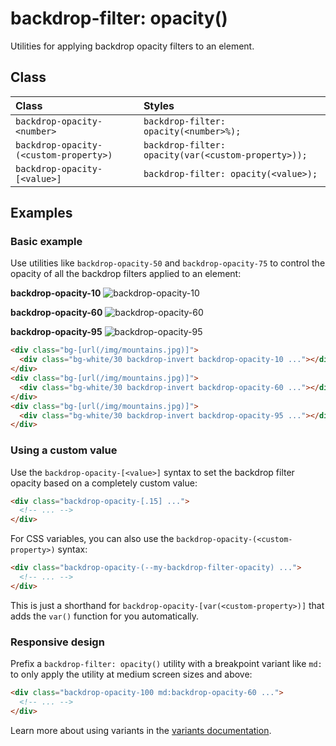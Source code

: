# backdrop-filter: opacity()

Utilities for applying backdrop opacity filters to an element.

## Class

| Class                       | Styles                                     |
| :-------------------------- | :----------------------------------------- |
| `backdrop-opacity-<number>` | `backdrop-filter: opacity(<number>%);`     |
| `backdrop-opacity-(<custom-property>)` | `backdrop-filter: opacity(var(<custom-property>));` |
| `backdrop-opacity-[<value>]` | `backdrop-filter: opacity(<value>);`      |

## Examples

### Basic example

Use utilities like `backdrop-opacity-50` and `backdrop-opacity-75` to control the opacity of all the backdrop filters applied to an element:

**backdrop-opacity-10**
![backdrop-opacity-10](https://images.unsplash.com/photo-1554629947-334ff61d85dc?ixid=MnwxMjA3fDB8MHxwaG90by1wYWdlfHx8fGVufDB8fHx8&ixlib=rb-1.2.1&auto=format&fit=crop&w=1000&h=1000&q=90)

**backdrop-opacity-60**
![backdrop-opacity-60](https://images.unsplash.com/photo-1554629947-334ff61d85dc?ixid=MnwxMjA3fDB8MHxwaG90by1wYWdlfHx8fGVufDB8fHx8&ixlib=rb-1.2.1&auto=format&fit=crop&w=1000&h=1000&q=90)

**backdrop-opacity-95**
![backdrop-opacity-95](https://images.unsplash.com/photo-1554629947-334ff61d85dc?ixid=MnwxMjA3fDB8MHxwaG90by1wYWdlfHx8fGVufDB8fHx8&ixlib=rb-1.2.1&auto=format&fit=crop&w=1000&h=1000&q=90)

```html
<div class="bg-[url(/img/mountains.jpg)]">
  <div class="bg-white/30 backdrop-invert backdrop-opacity-10 ..."></div>
</div>
<div class="bg-[url(/img/mountains.jpg)]">
  <div class="bg-white/30 backdrop-invert backdrop-opacity-60 ..."></div>
</div>
<div class="bg-[url(/img/mountains.jpg)]">
  <div class="bg-white/30 backdrop-invert backdrop-opacity-95 ..."></div>
</div>
```

### Using a custom value

Use the `backdrop-opacity-[<value>]` syntax to set the backdrop filter opacity based on a completely custom value:

```html
<div class="backdrop-opacity-[.15] ...">
  <!-- ... -->
</div>
```

For CSS variables, you can also use the `backdrop-opacity-(<custom-property>)` syntax:

```html
<div class="backdrop-opacity-(--my-backdrop-filter-opacity) ...">
  <!-- ... -->
</div>
```

This is just a shorthand for `backdrop-opacity-[var(<custom-property>)]` that adds the `var()` function for you automatically.

### Responsive design

Prefix a `backdrop-filter: opacity()` utility with a breakpoint variant like `md:` to only apply the utility at medium screen sizes and above:

```html
<div class="backdrop-opacity-100 md:backdrop-opacity-60 ...">
  <!-- ... -->
</div>
```

Learn more about using variants in the [variants documentation](https://tailwindcss.com/docs/hover-focus-and-other-states).
